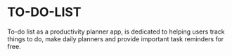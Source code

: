 # TO-DO-LIST
To-do list as a productivity planner app, is dedicated to helping users track things to do, make daily planners and provide important task reminders for free.

